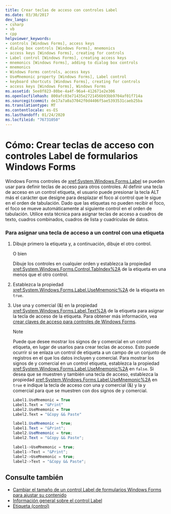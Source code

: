 ```yaml
---
title: Crear teclas de acceso con controles Label
ms.date: 03/30/2017
dev_langs:
- csharp
- vb
- cpp
helpviewer_keywords:
- controls [Windows Forms], access keys
- dialog box controls [Windows Forms], mnemonics
- access keys [Windows Forms], creating for controls
- Label control [Windows Forms], creating access keys
- mnemonics [Windows Forms], adding to dialog box controls
- mnemonics
- Windows Forms controls, access keys
- UseMnemonic property [Windows Forms], Label control
- keyboard shortcuts [Windows Forms], creating for controls
- access keys [Windows Forms], Windows Forms
ms.assetid: 5ee8f823-80be-4a4f-96a4-412671e2e306
ms.openlocfilehash: 800afc03e71435e2721456b93bb9704af01f714a
ms.sourcegitcommit: de17a7a0a37042f0d4406f5ae5393531caeb25ba
ms.translationtype: MT
ms.contentlocale: es-ES
ms.lasthandoff: 01/24/2020
ms.locfileid: "76731050"
---
```

# <a name="how-to-create-access-keys-with-windows-forms-label-controls"></a>Cómo: Crear teclas de acceso con controles Label de formularios Windows Forms
Windows Forms controles de <xref:System.Windows.Forms.Label> se pueden usar para definir teclas de acceso para otros controles. Al definir una tecla de acceso en un control etiqueta, el usuario puede presionar la tecla ALT más el carácter que designe para desplazar el foco al control que le sigue en el orden de tabulación. Dado que las etiquetas no pueden recibir el foco, el foco se mueve automáticamente al siguiente control en el orden de tabulación. Utilice esta técnica para asignar teclas de acceso a cuadros de texto, cuadros combinados, cuadros de lista y cuadrículas de datos.  
  
### <a name="to-assign-an-access-key-to-a-control-with-a-label"></a>Para asignar una tecla de acceso a un control con una etiqueta  
  
1. Dibuje primero la etiqueta y, a continuación, dibuje el otro control.  
  
     O bien  
  
     Dibuje los controles en cualquier orden y establezca la propiedad <xref:System.Windows.Forms.Control.TabIndex%2A> de la etiqueta en una menos que el otro control.  
  
2. Establezca la propiedad <xref:System.Windows.Forms.Label.UseMnemonic%2A> de la etiqueta en `true`.  
  
3. Use una y comercial (&) en la propiedad <xref:System.Windows.Forms.Label.Text%2A> de la etiqueta para asignar la tecla de acceso de la etiqueta. Para obtener más información, vea [crear claves de acceso para controles de Windows Forms](how-to-create-access-keys-for-windows-forms-controls.md).  
  
    > [!NOTE]
    > Puede que desee mostrar los signos de y comercial en un control etiqueta, en lugar de usarlos para crear teclas de acceso. Esto puede ocurrir si se enlaza un control de etiqueta a un campo de un conjunto de registros en el que los datos incluyen y comercial. Para mostrar los signos de y comercial en un control etiqueta, establezca la propiedad <xref:System.Windows.Forms.Label.UseMnemonic%2A> en `false`. Si desea que se muestren y también una tecla de acceso, establezca la propiedad <xref:System.Windows.Forms.Label.UseMnemonic%2A> en `true` e indique la tecla de acceso con una y comercial (&) y la y comercial para que se muestren con dos signos de y comercial.  
  
    ```vb  
    Label1.UseMnemonic = True  
    Label1.Text = "&Print"  
    Label2.UseMnemonic = True  
    Label2.Text = "&Copy && Paste"  
    ```  
  
    ```csharp  
    label1.UseMnemonic = true;  
    label1.Text = "&Print";  
    label2.UseMnemonic = true;  
    label2.Text = "&Copy && Paste";  
    ```  
  
    ```cpp  
    label1->UseMnemonic = true;  
    label1->Text = "&Print";  
    label2->UseMnemonic = true;  
    label2->Text = "&Copy && Paste";  
    ```  
  
## <a name="see-also"></a>Consulte también

- [Cambiar el tamaño de un control Label de formularios Windows Forms para ajustar su contenido](how-to-size-a-windows-forms-label-control-to-fit-its-contents.md)
- [Información general sobre el control Label](label-control-overview-windows-forms.md)
- [Etiqueta (control)](label-control-windows-forms.md)
